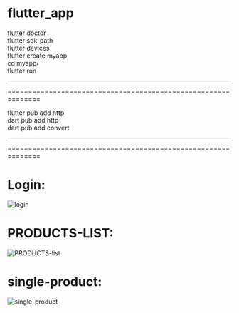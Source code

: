 # flutter_app
flutter doctor <br>
flutter sdk-path <br>
flutter devices <br>
flutter create myapp <br>
cd myapp/ <br>
flutter run 

--------------------------------------------------------------
==============================================================

flutter pub add http <br>
dart pub add http <br>
dart pub add convert <br>

--------------------------------------------------------------
==============================================================<br>
# Login:
![login](https://github.com/shubham504/flutter_app/assets/42858109/4aa6434e-2b42-4031-9c22-e1c795871a21)<br>

# PRODUCTS-LIST:
![PRODUCTS-list](https://github.com/shubham504/flutter_app/assets/42858109/afd98b00-58ac-4cf0-9da4-caa92a4e2bd4)<br>

# single-product: 
![single-product](https://github.com/shubham504/flutter_app/assets/42858109/ea572220-fb9e-4717-99be-b499d58e37b4)<br>

